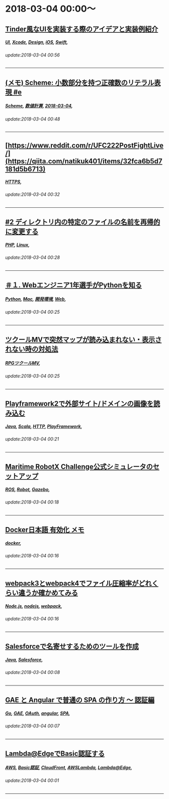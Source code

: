 # 2018-03-04 00:00～
## [Tinder風なUIを実装する際のアイデアと実装例紹介](https://qiita.com/fumiyasac@github/items/c68b7ce812bf3ef48a67)
##### [UI](https://qiita.com/tags/UI), [Xcode](https://qiita.com/tags/Xcode), [Design](https://qiita.com/tags/Design), [iOS](https://qiita.com/tags/iOS), [Swift](https://qiita.com/tags/Swift), 
###### update:2018-03-04 00:56
---
## [(メモ) Scheme: 小数部分を持つ正確数のリテラル表現 #e](https://qiita.com/nakataSyunsuke/items/d1aa49fbb05872d0a0cf)
##### [Scheme](https://qiita.com/tags/Scheme), [数値計算](https://qiita.com/tags/数値計算), [2018-03-04](https://qiita.com/tags/2018-03-04), 
###### update:2018-03-04 00:48
---
## [https://www.reddit.com/r/UFC222PostFightLive/](https://qiita.com/natikuk401/items/32fca6b5d7181d5b6713)
##### [HTTPS](https://qiita.com/tags/HTTPS), 
###### update:2018-03-04 00:32
---
## [#2 ディレクトリ内の特定のファイルの名前を再帰的に変更する](https://qiita.com/itsumoonazicode/items/87c916da1f97f9cbe3bb)
##### [PHP](https://qiita.com/tags/PHP), [Linux](https://qiita.com/tags/Linux), 
###### update:2018-03-04 00:28
---
## [＃１. Webエンジニア1年選手がPythonを知る](https://qiita.com/shimura0714/items/e31ee728fb7d65b80fd1)
##### [Python](https://qiita.com/tags/Python), [Mac](https://qiita.com/tags/Mac), [開発環境](https://qiita.com/tags/開発環境), [Web](https://qiita.com/tags/Web), 
###### update:2018-03-04 00:25
---
## [ツクールMVで突然マップが読み込まれない・表示されない時の対処法](https://qiita.com/Sigureya/items/db9b2687e42a81e854f8)
##### [RPGツクールMV](https://qiita.com/tags/RPGツクールMV), 
###### update:2018-03-04 00:25
---
## [Playframework2で外部サイト/ドメインの画像を読み込む](https://qiita.com/ryukun103/items/f195c4831b78abbc5681)
##### [Java](https://qiita.com/tags/Java), [Scala](https://qiita.com/tags/Scala), [HTTP](https://qiita.com/tags/HTTP), [PlayFramework](https://qiita.com/tags/PlayFramework), 
###### update:2018-03-04 00:21
---
## [Maritime RobotX Challenge公式シミュレータのセットアップ](https://qiita.com/hakuturu583/items/08cddea28c25cda6ca64)
##### [ROS](https://qiita.com/tags/ROS), [Robot](https://qiita.com/tags/Robot), [Gazebo](https://qiita.com/tags/Gazebo), 
###### update:2018-03-04 00:18
---
## [Docker日本語 有効化 メモ](https://qiita.com/nooby/items/38c280c1968b6164cc5f)
##### [docker](https://qiita.com/tags/docker), 
###### update:2018-03-04 00:16
---
## [webpack3とwebpack4でファイル圧縮率がどれくらい違うか確かめてみる](https://qiita.com/nishiurahiroki/items/fba522604c0f52423158)
##### [Node.js](https://qiita.com/tags/Node.js), [nodejs](https://qiita.com/tags/nodejs), [webpack](https://qiita.com/tags/webpack), 
###### update:2018-03-04 00:16
---
## [Salesforceで名寄せするためのツールを作成](https://qiita.com/haruto167/items/9d12fd88c8d96a818700)
##### [Java](https://qiita.com/tags/Java), [Salesforce](https://qiita.com/tags/Salesforce), 
###### update:2018-03-04 00:08
---
## [GAE と Angular で普通の SPA の作り方 〜 認証編](https://qiita.com/nirasan/items/85b635ec2ccb580643a6)
##### [Go](https://qiita.com/tags/Go), [GAE](https://qiita.com/tags/GAE), [OAuth](https://qiita.com/tags/OAuth), [angular](https://qiita.com/tags/angular), [SPA](https://qiita.com/tags/SPA), 
###### update:2018-03-04 00:07
---
## [Lambda@EdgeでBasic認証する](https://qiita.com/iogi/items/5537a2b1e46b26b742a4)
##### [AWS](https://qiita.com/tags/AWS), [Basic認証](https://qiita.com/tags/Basic認証), [CloudFront](https://qiita.com/tags/CloudFront), [AWSLambda](https://qiita.com/tags/AWSLambda), [Lambda@Edge](https://qiita.com/tags/Lambda@Edge), 
###### update:2018-03-04 00:01
---





